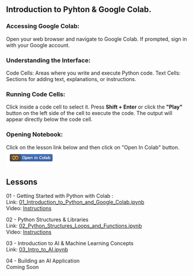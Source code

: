 ## Introduction to Pyhton & Google Colab.
### Accessing Google Colab:
Open your web browser and navigate to Google Colab.
If prompted, sign in with your Google account.
### Understanding the Interface:
Code Cells: Areas where you write and execute Python code.
Text Cells: Sections for adding text, explanations, or instructions.
### Running Code Cells:
Click inside a code cell to select it.
Press **Shift + Enter** or click the **"Play"** button on the left side of the cell to execute the code.
The output will appear directly below the code cell.
### Opening Notebook:
Click on the lesson link below and then click on "Open In Colab" button.  
![Open In Colab](https://github.com/kidstechlab/python_colab/blob/main/Open%20in%20Colab.png)

## Lessons
01 - Getting Started with Python with Colab :  
Link: [01_Introduction_to_Python_and_Google_Colab.ipynb](https://github.com/kidstechlab/python_colab/blob/main/01_Introduction_to_Python_and_Google_Colab.ipynb)  
Video: [Instructions](https://youtu.be/NlNOwy3Fc9c)  

02 - Python Structures & Libraries  
Link: [02_Python_Structures_Loops_and_Functions.ipynb](https://github.com/kidstechlab/python_colab/blob/main/02_Python_Structures_Loops_and_Functions.ipynb)  
Video: [Instructions](https://youtu.be/40qaTPPeUGc)  

03 - Introduction to AI & Machine Learning Concepts  
Link: [03_Intro_to_AI.ipynb](https://github.com/kidstechlab/python_colab/blob/main/03_Intro_to_AI.ipynb)  

04 - Building an AI Application  
Coming Soon  



